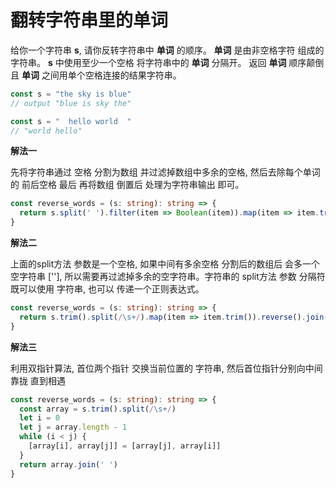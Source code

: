 # 翻转字符串里的单词

  给你一个字符串 **s**, 请你反转字符串中 **单词** 的顺序。 **单词** 是由非空格字符 组成的字符串。 **s** 中使用至少一个空格 将字符串中的
  **单词** 分隔开。 返回 **单词** 顺序颠倒 且 **单词** 之间用单个空格连接的结果字符串。

```js
const s = "the sky is blue"
// output "blue is sky the"

const s = "  hello world  "
// "world hello"
```

**解法一**

  先将字符串通过 空格 分割为数组 并过滤掉数组中多余的空格, 然后去除每个单词的 前后空格 最后 再将数组 倒置后 处理为字符串输出 即可。
```ts
const reverse_words = (s: string): string => {
  return s.split(' ').filter(item => Boolean(item)).map(item => item.trim()).reverse().join(' ')
}
```

**解法二**

  上面的split方法 参数是一个空格, 如果中间有多余空格 分割后的数组后 会多一个空字符串 [''], 所以需要再过滤掉多余的空字符串。字符串的 split方法 
  参数 分隔符 既可以使用 字符串, 也可以 传递一个正则表达式。
```ts
const reverse_words = (s: string): string => {
  return s.trim().split(/\s+/).map(item => item.trim()).reverse().join(' ')
}
```

**解法三**

  利用双指针算法, 首位两个指针 交换当前位置的 字符串, 然后首位指针分别向中间靠拢 直到相遇

```ts
const reverse_words = (s: string): string => {
  const array = s.trim().split(/\s+/)
  let i = 0
  let j = array.length - 1
  while (i < j) {
    [array[i], array[j]] = [array[j], array[i]]
  }
  return array.join(' ')
}
```